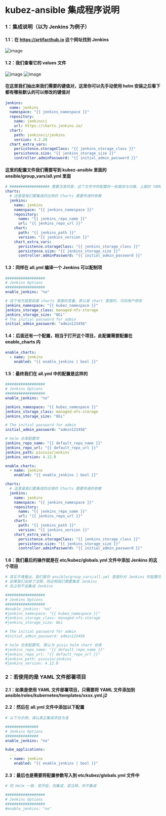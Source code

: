 # kubez-ansible 集成程序说明

### 1：集成说明（以为 Jenkins 为例子）

#### 1.1：在 https://artifacthub.io 这个⽹址找到 Jenkins
![image](https://github.com/gitlayzer/images/assets/77761224/d7f45a43-1c25-4132-b4d7-96a9441beb1a)
#### 1.2：我们查看它的 values 文件
![image](https://github.com/gitlayzer/images/assets/77761224/02821dc0-1788-4660-90c2-80aded599540)
![image](https://github.com/gitlayzer/images/assets/77761224/b7a270aa-bd86-40c2-a350-4221ab0b40ce)

#### 在这⾥我们抽出来我们需要的键值对，这⾥你可以先⼿动使⽤ helm 安装之后看下都有哪些默认的可以修改的键值对
```yaml
jenkins:
  name: jenkins
  namespace: "{{ jenkins_namespace }}"
  repository:
    name: jenkinsci
    url: https://charts.jenkins.io/
  chart:
    path: jenkinsci/jenkins
    version: 4.2.20
  chart_extra_vars:
    persistence.storageClass: "{{ jenkins_storage_class }}"
    persistence.size: "{{ jenkins_storage_size }}"
    controller.adminPassword: "{{ initial_admin_password }}"
```

#### 这⾥的配置⽂件我们需要写到 kubez-ansible ⾥⾯的 ansible/group_vars/all.yml ⾥⾯
```yaml
# ################## 需要注意的是，这个文件中的配置的一些缩进与归属，上面的 YAML 我们需要放置到文件的顶头如下 ##################
charts:
  # 这里是我们要集成的应用的 Charts 需要传递的参数
  jenkins:
    name: jenkins
    namespace: "{{ jenkins_namespace }}"
    repository:
      name: "{{ jenkins_repo_name }}"
      url: "{{ jenkins_repo_url }}"
    chart:
      path: "{{ jenkins_path }}"
      version: "{{ jenkins_version }}"
    chart_extra_vars:
      persistence.storageClass: "{{ jenkins_storage_class }}"
      persistence.size: "{{ jenkins_storage_size }}"
      controller.adminPassword: "{{ initial_admin_password }}"
```

#### 1.3：同样在 all.yml 编译⼀个 Jenkins 可以配制项
```yaml
##################
# Jenkins Options
##################
enable_jenkins: "no"

# 这个地⽅就是前⾯ charts ⾥⾯的变量，默认是 chart ⾥⾯的，可供⽤户修改
jenkins_namespace: "{{ kubez_namespace }}"
jenkins_storage_class: managed-nfs-storage
jenkins_storage_size: "8Gi"
# The initial password for admin
initial_admin_password: "admin123456"
```

#### 1.4：后⾯还有⼀个配置，相当于打开这个项⽬，此配置需要配置在 enable_charts 内
```yaml
enable_charts:
  - name: jenkins
    enabled: "{{ enable_jenkins | bool }}"
```

#### 1.5：最终我们在 all.yml 中的配置是这样的
```yaml
##################
# Jenkins Options
##################
enable_jenkins: "no"

jenkins_namespace: "{{ kubez_namespace }}"
jenkins_storage_class: managed-nfs-storage
jenkins_storage_size: "8Gi"

# The initial password for admin
initial_admin_password: "admin123456"

# helm 仓库配置项
jenkins_repo_name: "{{ default_repo_name }}"
jenkins_repo_url: "{{ default_repo_url }}"
jenkins_path: pixiuio/jenkins
jenkins_version: 4.12.0

enable_charts:
  - name: jenkins
    enabled: "{{ enable_jenkins | bool }}"

charts:
  # 这里是我们要集成的应用的 Charts 需要传递的参数
  jenkins:
    name: jenkins
    namespace: "{{ jenkins_namespace }}"
    repository:
      name: "{{ jenkins_repo_name }}"
      url: "{{ jenkins_repo_url }}"
    chart:
      path: "{{ jenkins_path }}"
      version: "{{ jenkins_version }}"
    chart_extra_vars:
      persistence.storageClass: "{{ jenkins_storage_class }}"
      persistence.size: "{{ jenkins_storage_size }}"
      controller.adminPassword: "{{ initial_admin_password }}"
```

#### 1.6：我们最后的操作就是在 etc/kubez/globals.yml ⽂件中添加 Jenkins 的这个项目
```yaml
# 其实不难看出，我们是将 ansible/group_vars/all.yml 里面针对 Jenkins 的配置项放到了这里
# 如果我们去掉了注释，则证明我们需要集成 Jenkins
# 反之则不会集成 Jenkins

##################
# Jenkins Options
##################
#enable_jenkins: "no"
#jenkins_namespace: "{{ kubez_namespace }}"
#jenkins_storage_class: managed-nfs-storage
#jenkins_storage_size: 8Gi

# The initial password for admin
#initial_admin_password: admin123456

# helm 仓库配置项, 默认为 pixiu helm chart 仓库
#jenkins_repo_name: "{{ default_repo_name }}"
#jenkins_repo_url: "{{ default_repo_url }}"
#jenkins_path: pixiuio/jenkins
#jenkins_version: 4.12.0
```

### 2：若使用的是 YAML 文件部署项目
#### 2.1：如果是使⽤ YAML ⽂件部署项⽬，只需要将 YAML ⽂件添加到 ansible/roles/kubernetes/templates/xxxx.yml.j2
#### 2.2：然后在 all.yml ⽂件中添加以下配置
```yaml
# 以下为示例，请以真正集成项目为准

###############
# Jenkins Options
###############
enable_jenkins: "no"

kube_applications:
  ...
  - name: jenkins
    enabled: "{{ enable_jenkins | bool }}"
```

#### 2.3：最后也是需要将配置参数写入到  etc/kubez/globals.yml ⽂件中
```yaml
# 同 Helm 一致，若开启，则集成，若注释，则不集成

##################
# Jenkins Options
##################
#enable_jenkins: "no"
```

